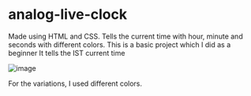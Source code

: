 # analog-live-clock
Made using HTML and CSS. Tells the current time with hour, minute and seconds with different colors. 
This is a basic project which I did as a beginner
It tells the IST current time 

![image](https://user-images.githubusercontent.com/110754843/210198323-db6ee2bd-1705-4b4f-babd-062df18d5d0e.png)

For the variations, I used different colors.
